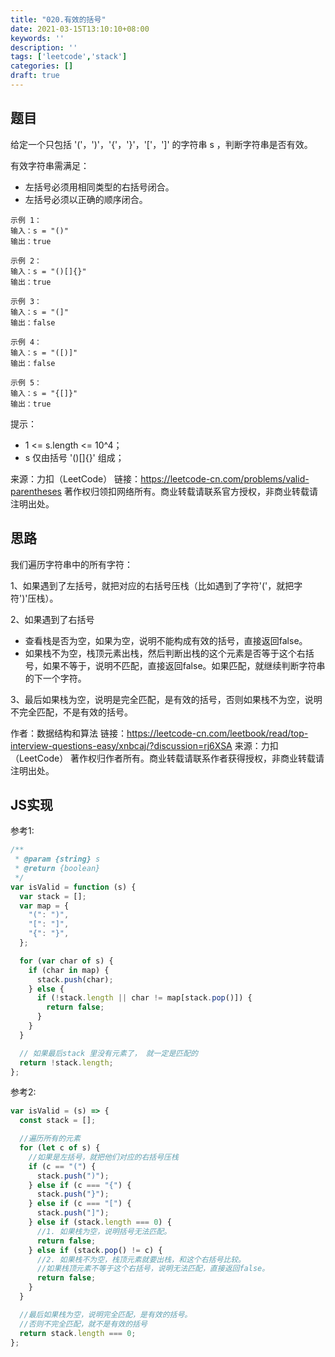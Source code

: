 ```yaml
---
title: "020.有效的括号"
date: 2021-03-15T13:10:10+08:00
keywords: ''
description: ''
tags: ['leetcode','stack']
categories: []
draft: true
---
```


## 题目

给定一个只包括 '('，')'，'{'，'}'，'['，']' 的字符串 s ，判断字符串是否有效。

有效字符串需满足：
- 左括号必须用相同类型的右括号闭合。
- 左括号必须以正确的顺序闭合。
 
```
示例 1：
输入：s = "()"
输出：true

示例 2：
输入：s = "()[]{}"
输出：true

示例 3：
输入：s = "(]"
输出：false

示例 4：
输入：s = "([)]"
输出：false

示例 5：
输入：s = "{[]}"
输出：true
```

提示：
- 1 <= s.length <= 10^4；       
- s 仅由括号 '()[]{}' 组成；     

来源：力扣（LeetCode）
链接：https://leetcode-cn.com/problems/valid-parentheses
著作权归领扣网络所有。商业转载请联系官方授权，非商业转载请注明出处。


## 思路

我们遍历字符串中的所有字符：  

1、如果遇到了左括号，就把对应的右括号压栈（比如遇到了字符'('，就把字符')'压栈）。

2、如果遇到了右括号

- 查看栈是否为空，如果为空，说明不能构成有效的括号，直接返回false。  
- 如果栈不为空，栈顶元素出栈，然后判断出栈的这个元素是否等于这个右括号，如果不等于，说明不匹配，直接返回false。如果匹配，就继续判断字符串的下一个字符。  

3、最后如果栈为空，说明是完全匹配，是有效的括号，否则如果栈不为空，说明不完全匹配，不是有效的括号。  

作者：数据结构和算法
链接：https://leetcode-cn.com/leetbook/read/top-interview-questions-easy/xnbcaj/?discussion=rj6XSA
来源：力扣（LeetCode）
著作权归作者所有。商业转载请联系作者获得授权，非商业转载请注明出处。


## JS实现

参考1:    
```javascript
/**
 * @param {string} s
 * @return {boolean}
 */
var isValid = function (s) {
  var stack = [];
  var map = {
    "(": ")",
    "[": "]",
    "{": "}",
  };

  for (var char of s) {
    if (char in map) {
      stack.push(char);
    } else {
      if (!stack.length || char != map[stack.pop()]) {
        return false;
      }
    }
  }

  // 如果最后stack 里没有元素了， 就一定是匹配的
  return !stack.length;
};
```


参考2:
```javascript
var isValid = (s) => {
  const stack = [];

  //遍历所有的元素
  for (let c of s) {
    //如果是左括号，就把他们对应的右括号压栈
    if (c == "(") {
      stack.push(")");
    } else if (c === "{") {
      stack.push("}");
    } else if (c === "[") {
      stack.push("]");
    } else if (stack.length === 0) {
      //1. 如果栈为空，说明括号无法匹配。
      return false;
    } else if (stack.pop() != c) {
      //2. 如果栈不为空，栈顶元素就要出栈，和这个右括号比较。
      //如果栈顶元素不等于这个右括号，说明无法匹配，直接返回false。
      return false;
    }
  }

  //最后如果栈为空，说明完全匹配，是有效的括号。
  //否则不完全匹配，就不是有效的括号
  return stack.length === 0;
};
```
